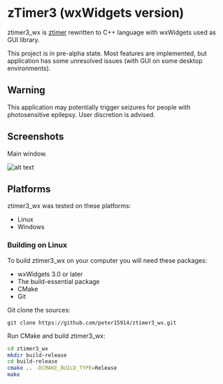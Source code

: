 # zTimer3 (wxWidgets version)
ztimer3_wx is [ztimer](https://github.com/peter15914/ztimer) rewritten to C++ language with wxWidgets used as GUI library.

This project is in pre-alpha state. Most features are implemented, but application has some unresolved issues (with GUI on some desktop environments).

## Warning
This application may potentially trigger seizures for people with photosensitive epilepsy. User discretion is advised.

## Screenshots
Main window.

![alt text][screen001]

## Platforms
ztimer3_wx was tested on these platforms:
*   Linux
*   Windows

### Building on Linux
To build ztimer3_wx on your computer you will need these packages:
*   wxWidgets 3.0 or later
*   The build-essential package 
*   CMake
*   Git

Git clone the sources:

    git clone https://github.com/peter15914/ztimer3_wx.git

Run CMake and build ztimer3_wx:

  ```bash
  cd ztimer3_wx
  mkdir build-release
  cd build-release
  cmake .. -DCMAKE_BUILD_TYPE=Release
  make
  ```

[screen001]: https://github.com/peter15914/ztimer3_wx/blob/master/img/ztimer3_wx_001.png "ztimer3_wx - Main window"
